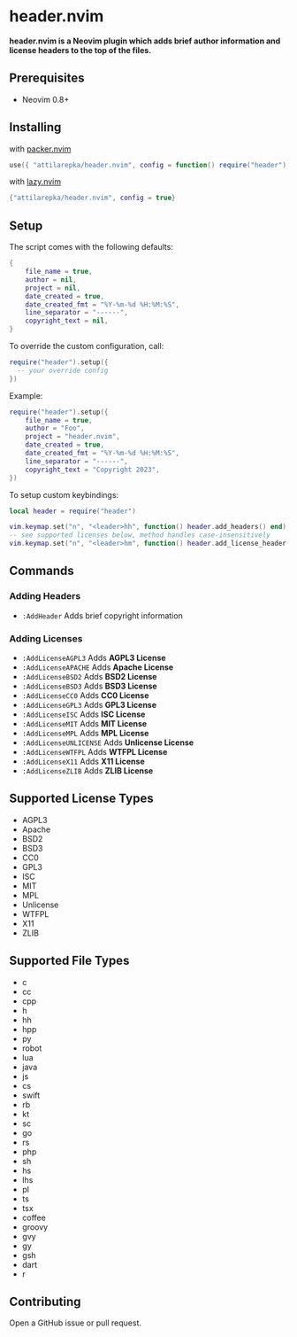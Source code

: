# header.nvim

**header.nvim is a Neovim plugin which adds brief author information and license headers to the top of the files.**

## Prerequisites

- Neovim 0.8+

## Installing

with [packer.nvim](https://github.com/wbthomason/packer.nvim)

```lua
use({ "attilarepka/header.nvim", config = function() require("header").setup() end})
```

with [lazy.nvim](https://github.com/folke/lazy.nvim)

```lua
{"attilarepka/header.nvim", config = true}
```

## Setup

The script comes with the following defaults:

```lua
{
    file_name = true,
    author = nil,
    project = nil,
    date_created = true,
    date_created_fmt = "%Y-%m-%d %H:%M:%S",
    line_separator = "------",
    copyright_text = nil,
}
```

To override the custom configuration, call:

```lua
require("header").setup({
  -- your override config
})
```

Example:

```lua
require("header").setup({
    file_name = true,
    author = "Foo",
    project = "header.nvim",
    date_created = true,
    date_created_fmt = "%Y-%m-%d %H:%M:%S",
    line_separator = "------",
    copyright_text = "Copyright 2023",
})
```

To setup custom keybindings:

```lua
local header = require("header")

vim.keymap.set("n", "<leader>hh", function() header.add_headers() end)
-- see supported licenses below, method handles case-insensitively
vim.keymap.set("n", "<leader>hm", function() header.add_license_header("mit") end)
```

## Commands

### Adding Headers

- `:AddHeader` Adds brief copyright information

### Adding Licenses

- `:AddLicenseAGPL3` Adds **AGPL3 License**
- `:AddLicenseAPACHE` Adds **Apache License**
- `:AddLicenseBSD2` Adds **BSD2 License**
- `:AddLicenseBSD3` Adds **BSD3 License**
- `:AddLicenseCC0` Adds **CC0 License**
- `:AddLicenseGPL3` Adds **GPL3 License**
- `:AddLicenseISC` Adds **ISC License**
- `:AddLicenseMIT` Adds **MIT License**
- `:AddLicenseMPL` Adds **MPL License**
- `:AddLicenseUNLICENSE` Adds **Unlicense License**
- `:AddLicenseWTFPL` Adds **WTFPL License**
- `:AddLicenseX11` Adds **X11 License**
- `:AddLicenseZLIB` Adds **ZLIB License**

## Supported License Types

- AGPL3
- Apache
- BSD2
- BSD3
- CC0
- GPL3
- ISC
- MIT
- MPL
- Unlicense
- WTFPL
- X11
- ZLIB

## Supported File Types

- c
- cc
- cpp
- h
- hh
- hpp
- py
- robot
- lua
- java
- js
- cs
- swift
- rb
- kt
- sc
- go
- rs
- php
- sh
- hs
- lhs
- pl
- ts
- tsx
- coffee
- groovy
- gvy
- gy
- gsh
- dart
- r

## Contributing

Open a GitHub issue or pull request.
